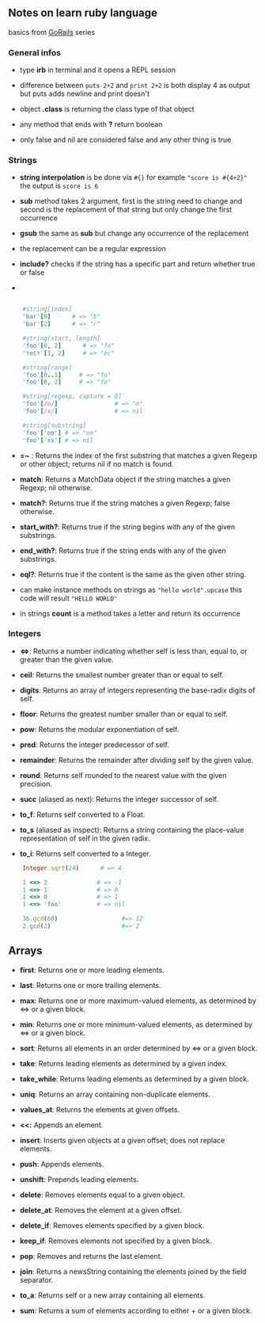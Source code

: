 ## Notes on learn ruby language 

basics from [GoRails](https://gorails.com/episodes/strings-in-ruby?autoplay=1) series 


### General infos

- type **irb** in terminal and it opens a REPL session 

- difference between `puts 2+2` and `print 2+2` is both display 4 as output but puts adds newline and print doesn't 

- object **.class** is returning the class type of that object 

- any method that ends with **?** return boolean

- only false and nil are considered false and any other thing is true


### Strings

- **string interpolation** is be done via `#{}` for example `"score is #{4+2}"` the output is `score is 6`

- **sub** method takes 2 argument, first is the string need to change and second is the replacement of that string but only change the first occurrence 

- **gsub** the same as **sub** but change any occurrence of the replacement

- the replacement can be a regular expression 

- **include?** checks if the string has a specific part and return whether true or false  

- 
```rb

    #string[index]
    'bar'[0]      # => "b"
    'bar'[2]      # => "r"

    #string[start, length]
    'foo'[0, 2]      # => "fo"
    'тест'[1, 2]     # => "ес"

    #string[range]
    'foo'[0..1]     # => "fo"
    'foo'[0, 2]     # => "fo"

    #string[regexp, capture = 0]
    'foo'[/o/]                # => "o"
    'foo'[/x/]                # => nil

    #string[substring]
    'foo'['oo'] # => "oo"
    'foo'['xx'] # => nil

```

- **=~** : Returns the index of the first substring that matches a given Regexp or other object; returns nil if no match is found.

- **match**: Returns a MatchData object if the string matches a given Regexp; nil otherwise.

- **match?**: Returns true if the string matches a given Regexp; false otherwise.

- **start_with?**: Returns true if the string begins with any of the given substrings.

- **end_with?**: Returns true if the string ends with any of the given substrings.

- **eql?**: Returns true if the content is the same as the given other string.

- can make instance methods on strings as `"hello world".upcase` this code will result `"HELLO WORLD"`

- in strings **count** is a method takes a letter and return its occurrence 


### Integers

- **<=>**: Returns a number indicating whether self is less than, equal to, or greater than the given value.

- **ceil**: Returns the smallest number greater than or equal to self.

- **digits**: Returns an array of integers representing the base-radix digits of self.

- **floor**: Returns the greatest number smaller than or equal to self.

- **pow**: Returns the modular exponentiation of self.

- **pred**: Returns the integer predecessor of self.

- **remainder**: Returns the remainder after dividing self by the given value.

- **round**: Returns self rounded to the nearest value with the given precision.

- **succ** (aliased as next): Returns the integer successor of self.

- **to_f**: Returns self converted to a Float.

- **to_s** (aliased as inspect): Returns a string containing the place-value representation of self in the given radix.

- **to_i**: Returns self converted to a Integer.

```rb
    Integer.sqrt(24)      # => 4

    1 <=> 2              # => -1
    1 <=> 1              # => 0
    1 <=> 0              # => 1
    1 <=> 'foo'          # => nil

    36.gcd(60)                  #=> 12
    2.gcd(2)                    #=> 2
```


## Arrays

- **first**: Returns one or more leading elements.

- **last**: Returns one or more trailing elements.

- **max**: Returns one or more maximum-valued elements, as determined by <=> or a given block.

- **min**: Returns one or more minimum-valued elements, as determined by <=> or a given block.

- **sort**: Returns all elements in an order determined by <=> or a given block.

- **take**: Returns leading elements as determined by a given index.

- **take_while**: Returns leading elements as determined by a given block.

- **uniq**: Returns an array containing non-duplicate elements.

- **values_at**: Returns the elements at given offsets.

- **<<:** Appends an element.

- **insert**: Inserts given objects at a given offset; does not replace elements.

- **push**: Appends elements.

- **unshift**: Prepends leading elements.

- **delete**: Removes elements equal to a given object.

- **delete_at**: Removes the element at a given offset.

- **delete_if**: Removes elements specified by a given block.

- **keep_if**: Removes elements not specified by a given block.

- **pop**: Removes and returns the last element.

- **join**: Returns a newsString containing the elements joined by the field separator.

- **to_a**: Returns self or a new array containing all elements.

- **sum**: Returns a sum of elements according to either + or a given block.